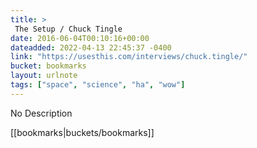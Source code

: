 ```yaml
---
title: > 
 The Setup / Chuck Tingle
date: 2016-06-04T00:10:16+00:00
dateadded: 2022-04-13 22:45:37 -0400
link: "https://usesthis.com/interviews/chuck.tingle/"
bucket: bookmarks
layout: urlnote
tags: ["space", "science", "ha", "wow"]
--- 
```

No Description
 <!-- end excerpt --> 
<div class='bucket'>[[bookmarks|buckets/bookmarks]]</div> 
